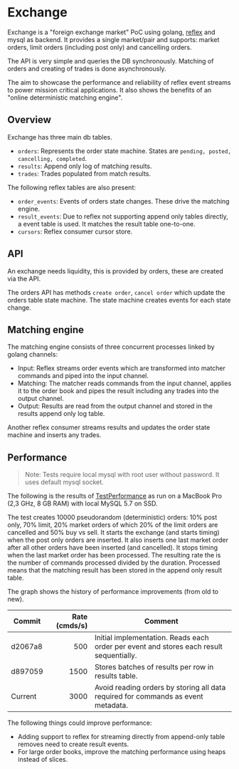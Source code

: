 # Exchange

Exchange is a "foreign exchange market" PoC using golang, [reflex](https://github.com/luno/reflex) and mysql as backend. 
It provides a single market/pair and supports: market orders, limit orders (including post only) and cancelling orders.

The API is very simple and queries the DB synchronously. 
Matching of orders and creating of trades is done asynchronously. 

The aim to showcase the performance and reliability of reflex event streams to power mission critical applications.
It also shows the benefits of an "online deterministic matching engine".

## Overview

Exchange has three main db tables.

- `orders`: Represents the order state machine. States are `pending, posted, cancelling, completed`.
- `results`: Append only log of matching results.
- `trades`: Trades populated from match results.

The following reflex tables are also present:
 - `order_events`: Events of orders state changes. These drive the matching engine.
 - `result_events`: Due to reflex not supporting append only tables directly, a event table is used. It matches the result table one-to-one.
 - `cursors`: Reflex consumer cursor store.

## API

An exchange needs liquidity, this is provided by orders, these are created via the API.

The orders API has methods `create order`, `cancel order` which update the orders table state machine. The state machine creates events for each state change.

## Matching engine

The matching engine consists of three concurrent processes linked by golang channels:
 - Input: Reflex streams order events which are transformed into matcher commands and piped into the input channel. 
 - Matching: The matcher reads commands from the input channel, applies it to the order book and pipes the result including any trades into the output channel. 
 - Output: Results are read from the output channel and stored in the results append only log table.
 
Another reflex consumer streams results and updates the order state machine and inserts any trades. 
 
## Performance

> Note: Tests require local mysql with root user without password. It uses default mysql socket.

The following is the results of [TestPerformance](./exchange_test.go) as run on a MacBook Pro (2,3 GHz, 8 GB RAM)
with local MySQL 5.7 on SSD.

The test creates 10000 pseudorandom (deterministic) orders: 10% post only, 70% limit, 20% market orders
of which 20% of the limit orders are cancelled and 50% buy vs sell. It starts the exchange (and starts timing) when 
the post only orders are inserted. It also inserts one last market order after all other orders have been inserted (and cancelled).
It stops timing when the last market order has been processed. The resulting rate the is the number of commands processed
divided by the duration. Processed means that the matching result has been stored in the append only result table.

The graph shows the history of performance improvements (from old to new).

| Commit        | Rate (cmds/s) | Comment  
| ------------- |--------------:| -----|
| d2067a8       | 500  | Initial implementation. Reads each order per event and stores each result sequentially.
| d897059       | 1500 | Stores batches of results per row in results table.
| Current       | 3000 | Avoid reading orders by storing all data required for commands as event metadata.

The following things could improve performance:
 - Adding support to reflex for streaming directly from append-only table removes need to create result events. 
 - For large order books, improve the matching performance using heaps instead of slices.
